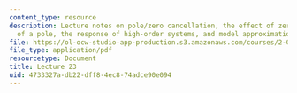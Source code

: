 ```yaml
---
content_type: resource
description: Lecture notes on pole/zero cancellation, the effect of zeros in the proximity
  of a pole, the response of high-order systems, and model approximation.
file: https://ol-ocw-studio-app-production.s3.amazonaws.com/courses/2-004-dynamics-and-control-ii-spring-2008/4733327adb22dff84ec874adce90e094_lecture_23.pdf
file_type: application/pdf
resourcetype: Document
title: Lecture 23
uid: 4733327a-db22-dff8-4ec8-74adce90e094
---
```


